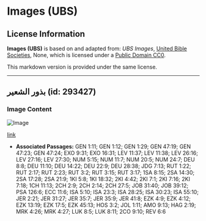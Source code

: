 # Images (UBS)

## License Information

**Images (UBS)** is based on and adapted from: _UBS Images_, [United Bible Societies](https://unitedbiblesocieties.org/), None, which is licensed under a [Public Domain CC0](https://creativecommons.org/public-domain/cc0/).

This markdown version is provided under the same license.



--------------------------------

## بذور الشعير (id: 293427)

### Image Content

![Image](https://cdn.aquifer.bible/aquifer-content/resources/Media/WEB-0057_barley_seeds.jpg)

[link](https://cdn.aquifer.bible/aquifer-content/resources/Media/WEB-0057_barley_seeds.jpg)

* **Associated Passages:** GEN 1:11; GEN 1:12; GEN 1:29; GEN 47:19; GEN 47:23; GEN 47:24; EXO 9:31; EXO 16:31; LEV 11:37; LEV 11:38; LEV 26:16; LEV 27:16; LEV 27:30; NUM 5:15; NUM 11:7; NUM 20:5; NUM 24:7; DEU 8:8; DEU 11:10; DEU 14:22; DEU 22:9; DEU 28:38; JDG 7:13; RUT 1:22; RUT 2:17; RUT 2:23; RUT 3:2; RUT 3:15; RUT 3:17; 1SA 8:15; 2SA 14:30; 2SA 17:28; 2SA 21:9; 1KI 5:8; 1KI 18:32; 2KI 4:42; 2KI 7:1; 2KI 7:16; 2KI 7:18; 1CH 11:13; 2CH 2:9; 2CH 2:14; 2CH 27:5; JOB 31:40; JOB 39:12; PSA 126:6; ECC 11:6; ISA 5:10; ISA 23:3; ISA 28:25; ISA 30:23; ISA 55:10; JER 2:21; JER 31:27; JER 35:7; JER 35:9; JER 41:8; EZK 4:9; EZK 4:12; EZK 13:19; EZK 17:5; EZK 45:13; HOS 3:2; JOL 1:11; AMO 9:13; HAG 2:19; MRK 4:26; MRK 4:27; LUK 8:5; LUK 8:11; 2CO 9:10; REV 6:6

